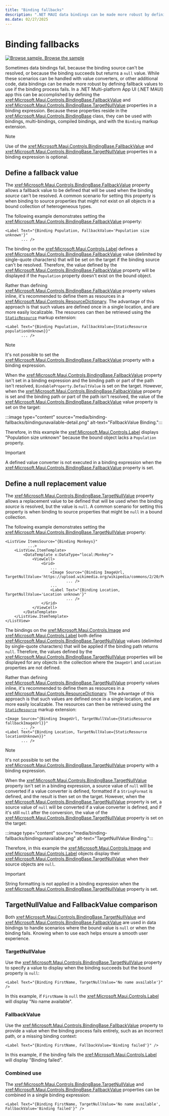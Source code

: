 ```yaml
---
title: "Binding fallbacks"
description: ".NET MAUI data bindings can be made more robust by defining fallback values that will be used if binding fails."
ms.date: 02/27/2025
---
```


# Binding fallbacks

[![Browse sample.](~/media/code-sample.png) Browse the sample](/samples/dotnet/maui-samples/fundamentals-databinding)

Sometimes data bindings fail, because the binding source can't be resolved, or because the binding succeeds but returns a `null` value. While these scenarios can be handled with value converters, or other additional code, data bindings can be made more robust by defining fallback values to use if the binding process fails. In a .NET Multi-platform App UI (.NET MAUI) app this can be accomplished by defining the <xref:Microsoft.Maui.Controls.BindingBase.FallbackValue> and <xref:Microsoft.Maui.Controls.BindingBase.TargetNullValue> properties in a binding expression. Because these properties reside in the <xref:Microsoft.Maui.Controls.BindingBase> class, they can be used with bindings, multi-bindings, compiled bindings, and with the `Binding` markup extension.

> [!NOTE]
> Use of the <xref:Microsoft.Maui.Controls.BindingBase.FallbackValue> and <xref:Microsoft.Maui.Controls.BindingBase.TargetNullValue> properties in a binding expression is optional.

## Define a fallback value

The <xref:Microsoft.Maui.Controls.BindingBase.FallbackValue> property allows a fallback value to be defined that will be used when the binding *source* can't be resolved. A common scenario for setting this property is when binding to source properties that might not exist on all objects in a bound collection of heterogeneous types.

The following example demonstrates setting the <xref:Microsoft.Maui.Controls.BindingBase.FallbackValue> property:

```xaml
<Label Text="{Binding Population, FallbackValue='Population size unknown'}"
       ... />   
```

The binding on the <xref:Microsoft.Maui.Controls.Label> defines a <xref:Microsoft.Maui.Controls.BindingBase.FallbackValue> value (delimited by single-quote characters) that will be set on the target if the binding source can't be resolved. Therefore, the value defined by the <xref:Microsoft.Maui.Controls.BindingBase.FallbackValue> property will be displayed if the `Population` property doesn't exist on the bound object.

Rather than defining <xref:Microsoft.Maui.Controls.BindingBase.FallbackValue> property values inline, it's recommended to define them as resources in a <xref:Microsoft.Maui.Controls.ResourceDictionary>. The advantage of this approach is that such values are defined once in a single location, and are more easily localizable. The resources can then be retrieved using the [`StaticResource`](xref:Microsoft.Maui.Controls.Xaml.StaticResourceExtension) markup extension:

```xaml
<Label Text="{Binding Population, FallbackValue={StaticResource populationUnknown}}"
       ... />  
```

> [!NOTE]
> It's not possible to set the <xref:Microsoft.Maui.Controls.BindingBase.FallbackValue> property with a binding expression.

When the <xref:Microsoft.Maui.Controls.BindingBase.FallbackValue> property isn't set in a binding expression and the binding path or part of the path isn't resolved, `BindableProperty.DefaultValue` is set on the target. However, when the <xref:Microsoft.Maui.Controls.BindingBase.FallbackValue> property is set and the binding path or part of the path isn't resolved, the value of the <xref:Microsoft.Maui.Controls.BindingBase.FallbackValue> value property is set on the target:

:::image type="content" source="media/binding-fallbacks/bindingunavailable-detail.png" alt-text="FallbackValue Binding.":::

Therefore, in this example the <xref:Microsoft.Maui.Controls.Label> displays "Population size unknown" because the bound object lacks a `Population` property.

> [!IMPORTANT]
> A defined value converter is not executed in a binding expression when the <xref:Microsoft.Maui.Controls.BindingBase.FallbackValue> property is set.

## Define a null replacement value

The <xref:Microsoft.Maui.Controls.BindingBase.TargetNullValue> property allows a replacement value to be defined that will be used when the binding *source* is resolved, but the value is `null`. A common scenario for setting this property is when binding to source properties that might be `null` in a bound collection.

The following example demonstrates setting the <xref:Microsoft.Maui.Controls.BindingBase.TargetNullValue> property:

```xaml
<ListView ItemsSource="{Binding Monkeys}"
          ...>
    <ListView.ItemTemplate>
        <DataTemplate x:DataType="local:Monkey">
            <ViewCell>
                <Grid>
                    ...
                    <Image Source="{Binding ImageUrl, TargetNullValue='https://upload.wikimedia.org/wikipedia/commons/2/20/Point_d_interrogation.jpg'}"
                           ... />
                    ...
                    <Label Text="{Binding Location, TargetNullValue='Location unknown'}"
                           ... />
                </Grid>
            </ViewCell>
        </DataTemplate>
    </ListView.ItemTemplate>
</ListView>
```

The bindings on the <xref:Microsoft.Maui.Controls.Image> and <xref:Microsoft.Maui.Controls.Label> both define <xref:Microsoft.Maui.Controls.BindingBase.TargetNullValue> values (delimited by single-quote characters) that will be applied if the binding path returns `null`. Therefore, the values defined by the <xref:Microsoft.Maui.Controls.BindingBase.TargetNullValue> properties will be displayed for any objects in the collection where the `ImageUrl` and `Location` properties are not defined.

Rather than defining <xref:Microsoft.Maui.Controls.BindingBase.TargetNullValue> property values inline, it's recommended to define them as resources in a <xref:Microsoft.Maui.Controls.ResourceDictionary>. The advantage of this approach is that such values are defined once in a single location, and are more easily localizable. The resources can then be retrieved using the [`StaticResource`](xref:Microsoft.Maui.Controls.Xaml.StaticResourceExtension) markup extension:

```xaml
<Image Source="{Binding ImageUrl, TargetNullValue={StaticResource fallbackImageUrl}}"
       ... />
<Label Text="{Binding Location, TargetNullValue={StaticResource locationUnknown}}"
       ... />
```

> [!NOTE]
> It's not possible to set the <xref:Microsoft.Maui.Controls.BindingBase.TargetNullValue> property with a binding expression.

When the <xref:Microsoft.Maui.Controls.BindingBase.TargetNullValue> property isn't set in a binding expression, a source value of `null` will be converted if a value converter is defined, formatted if a `StringFormat` is defined, and the result is then set on the target. However, when the <xref:Microsoft.Maui.Controls.BindingBase.TargetNullValue> property is set, a source value of `null` will be converted if a value converter is defined, and if it's still `null` after the conversion, the value of the <xref:Microsoft.Maui.Controls.BindingBase.TargetNullValue> property is set on the target:

:::image type="content" source="media/binding-fallbacks/bindingunavailable.png" alt-text="TargetNullValue Binding.":::

Therefore, in this example the <xref:Microsoft.Maui.Controls.Image> and <xref:Microsoft.Maui.Controls.Label> objects display their <xref:Microsoft.Maui.Controls.BindingBase.TargetNullValue> when their source objects are `null`.

> [!IMPORTANT]
> String formatting is not applied in a binding expression when the <xref:Microsoft.Maui.Controls.BindingBase.TargetNullValue> property is set.

## TargetNullValue and FallbackValue comparison

Both <xref:Microsoft.Maui.Controls.BindingBase.TargetNullValue> and <xref:Microsoft.Maui.Controls.BindingBase.FallbackValue> are used in data bindings to handle scenarios where the bound value is `null` or when the binding fails. Knowing when to use each helps ensure a smooth user experience.

### TargetNullValue

Use the <xref:Microsoft.Maui.Controls.BindingBase.TargetNullValue> property to specify a value to display when the binding succeeds but the bound property is `null`:

```xaml
<Label Text="{Binding FirstName, TargetNullValue='No name available'}" />
```

In this example, if `FirstName` is `null` the <xref:Microsoft.Maui.Controls.Label> will display "No name available".

### FallbackValue

Use the <xref:Microsoft.Maui.Controls.BindingBase.FallbackValue> property to provide a value when the binding process fails entirely, such as an incorrect path, or a missing binding context:

```xaml
<Label Text="{Binding FirstName, FallbackValue='Binding failed'}" />
```

In this example, if the binding fails the <xref:Microsoft.Maui.Controls.Label> will display "Binding failed".

### Combined use

The <xref:Microsoft.Maui.Controls.BindingBase.TargetNullValue> and <xref:Microsoft.Maui.Controls.BindingBase.FallbackValue> properties can be combined in a single binding expression:

```xaml
<Label Text="{Binding FirstName, TargetNullValue='No name available', FallbackValue='Binding failed'}" />
```
